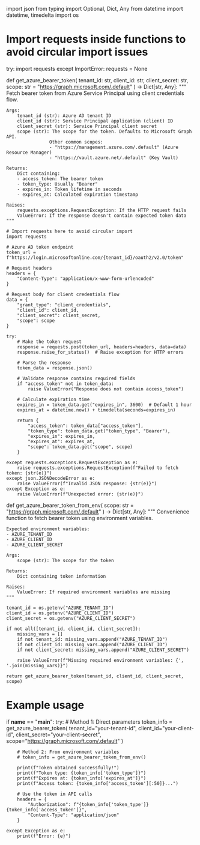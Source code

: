 import json
from typing import Optional, Dict, Any
from datetime import datetime, timedelta
import os

# Import requests inside functions to avoid circular import issues
try:
    import requests
except ImportError:
    requests = None

def get_azure_bearer_token(
    tenant_id: str,
    client_id: str,
    client_secret: str,
    scope: str = "https://graph.microsoft.com/.default"
) -> Dict[str, Any]:
    """
    Fetch bearer token from Azure Service Principal using client credentials flow.
    
    Args:
        tenant_id (str): Azure AD tenant ID
        client_id (str): Service Principal application (client) ID
        client_secret (str): Service Principal client secret
        scope (str): The scope for the token. Defaults to Microsoft Graph API.
                    Other common scopes:
                    - "https://management.azure.com/.default" (Azure Resource Manager)
                    - "https://vault.azure.net/.default" (Key Vault)
    
    Returns:
        Dict containing:
        - access_token: The bearer token
        - token_type: Usually "Bearer"
        - expires_in: Token lifetime in seconds
        - expires_at: Calculated expiration timestamp
    
    Raises:
        requests.exceptions.RequestException: If the HTTP request fails
        ValueError: If the response doesn't contain expected token data
    """
    
    # Import requests here to avoid circular import
    import requests
    
    # Azure AD token endpoint
    token_url = f"https://login.microsoftonline.com/{tenant_id}/oauth2/v2.0/token"
    
    # Request headers
    headers = {
        "Content-Type": "application/x-www-form-urlencoded"
    }
    
    # Request body for client credentials flow
    data = {
        "grant_type": "client_credentials",
        "client_id": client_id,
        "client_secret": client_secret,
        "scope": scope
    }
    
    try:
        # Make the token request
        response = requests.post(token_url, headers=headers, data=data)
        response.raise_for_status()  # Raise exception for HTTP errors
        
        # Parse the response
        token_data = response.json()
        
        # Validate response contains required fields
        if "access_token" not in token_data:
            raise ValueError("Response does not contain access_token")
        
        # Calculate expiration time
        expires_in = token_data.get("expires_in", 3600)  # Default 1 hour
        expires_at = datetime.now() + timedelta(seconds=expires_in)
        
        return {
            "access_token": token_data["access_token"],
            "token_type": token_data.get("token_type", "Bearer"),
            "expires_in": expires_in,
            "expires_at": expires_at,
            "scope": token_data.get("scope", scope)
        }
        
    except requests.exceptions.RequestException as e:
        raise requests.exceptions.RequestException(f"Failed to fetch token: {str(e)}")
    except json.JSONDecodeError as e:
        raise ValueError(f"Invalid JSON response: {str(e)}")
    except Exception as e:
        raise ValueError(f"Unexpected error: {str(e)}")

def get_azure_bearer_token_from_env(
    scope: str = "https://graph.microsoft.com/.default"
) -> Dict[str, Any]:
    """
    Convenience function to fetch bearer token using environment variables.
    
    Expected environment variables:
    - AZURE_TENANT_ID
    - AZURE_CLIENT_ID  
    - AZURE_CLIENT_SECRET
    
    Args:
        scope (str): The scope for the token
        
    Returns:
        Dict containing token information
        
    Raises:
        ValueError: If required environment variables are missing
    """
    
    tenant_id = os.getenv("AZURE_TENANT_ID")
    client_id = os.getenv("AZURE_CLIENT_ID")
    client_secret = os.getenv("AZURE_CLIENT_SECRET")
    
    if not all([tenant_id, client_id, client_secret]):
        missing_vars = []
        if not tenant_id: missing_vars.append("AZURE_TENANT_ID")
        if not client_id: missing_vars.append("AZURE_CLIENT_ID")
        if not client_secret: missing_vars.append("AZURE_CLIENT_SECRET")
        
        raise ValueError(f"Missing required environment variables: {', '.join(missing_vars)}")
    
    return get_azure_bearer_token(tenant_id, client_id, client_secret, scope)

# Example usage
if __name__ == "__main__":
    try:
        # Method 1: Direct parameters
        token_info = get_azure_bearer_token(
            tenant_id="your-tenant-id",
            client_id="your-client-id", 
            client_secret="your-client-secret",
            scope="https://graph.microsoft.com/.default"
        )
        
        # Method 2: From environment variables
        # token_info = get_azure_bearer_token_from_env()
        
        print(f"Token obtained successfully!")
        print(f"Token type: {token_info['token_type']}")
        print(f"Expires at: {token_info['expires_at']}")
        print(f"Access token: {token_info['access_token'][:50]}...")
        
        # Use the token in API calls
        headers = {
            "Authorization": f"{token_info['token_type']} {token_info['access_token']}",
            "Content-Type": "application/json"
        }
        
    except Exception as e:
        print(f"Error: {e}")